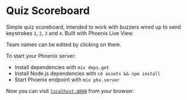 # Quiz Scoreboard

Simple quiz scoreboard, intended to work with buzzers wired up to send
keystrokes `1`, `2`, `3` and `4`. Built with Phoenix Live View.

Team names can be edited by clicking on them.

To start your Phoenix server:

  * Install dependencies with `mix deps.get`
  * Install Node.js dependencies with `cd assets && npm install`
  * Start Phoenix endpoint with `mix phx.server`

Now you can visit [`localhost:4000`](http://localhost:4000) from your browser.

